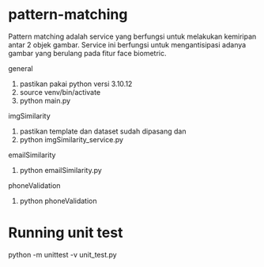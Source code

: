 # pattern-matching

Pattern matching adalah service yang berfungsi untuk melakukan kemiripan antar 2 objek gambar. Service ini berfungsi untuk mengantisipasi adanya gambar yang berulang pada fitur face biometric.

general
1. pastikan pakai python versi 3.10.12
2. source venv/bin/activate
3. python main.py

imgSimilarity
1. pastikan template dan dataset sudah dipasang dan 
2. python imgSimilarity_service.py

emailSimilarity
1. python emailSimilarity.py

phoneValidation
1. python phoneValidation

# Running unit test

python -m unittest -v unit_test.py

